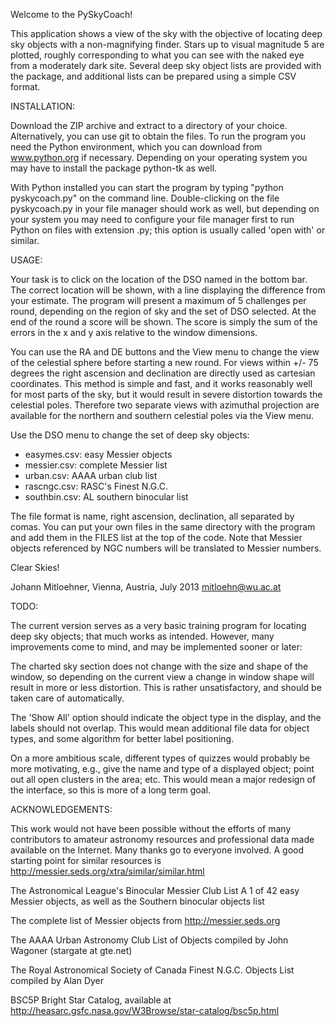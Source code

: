 Welcome to the PySkyCoach!

This application shows a view of the sky with the objective of 
locating deep sky objects with a non-magnifying finder. Stars up to 
visual magnitude 5 are plotted, roughly corresponding to what you can 
see with the naked eye from a moderately dark site. Several deep sky 
object lists are provided with the package, and additional lists can 
be prepared using a simple CSV format.


INSTALLATION:

Download the ZIP archive and extract to a directory of your choice. 
Alternatively, you can use git to obtain the files. To run the 
program you need the Python environment, which you can download from 
www.python.org if necessary. Depending on your operating system you 
may have to install the package python-tk as well.

With Python installed you can start the program by typing "python 
pyskycoach.py" on the command line. Double-clicking on the file 
pyskycoach.py in your file manager should work as well, but depending 
on your system you may need to configure your file manager first to 
run Python on files with extension .py; this option is usually called 
'open with' or similar.


USAGE:

Your task is to click on the location of the DSO named in the bottom 
bar. The correct location will be shown, with a line displaying the 
difference from your estimate. The program will present a maximum of 
5 challenges per round, depending on the region of sky and the set of 
DSO selected. At the end of the round a score will be shown. The 
score is simply the sum of the errors in the x and y axis relative to 
the window dimensions.

You can use the RA and DE buttons and the View menu to change the 
view of the celestial sphere before starting a new round. For views 
within +/- 75 degrees the right ascension and declination are 
directly used as cartesian coordinates. This method is simple and 
fast, and it works reasonably well for most parts of the sky, but it 
would result in severe distortion towards the celestial poles. 
Therefore two separate views with azimuthal projection are available 
for the northern and southern celestial poles via the View menu. 

Use the DSO menu to change the set of deep sky objects: 

- easymes.csv: easy Messier objects
- messier.csv: complete Messier list
- urban.csv:   AAAA urban club list 
- rascngc.csv: RASC's Finest N.G.C.
- southbin.csv: AL southern binocular list

The file format is name, right ascension, declination, all separated 
by comas. You can put your own files in the same directory with the 
program and add them in the FILES list at the top of the code. Note 
that Messier objects referenced by NGC numbers will be translated to 
Messier numbers.

Clear Skies!

Johann Mitloehner, Vienna, Austria, July 2013
mitloehn@wu.ac.at

TODO:

The current version serves as a very basic training program for 
locating deep sky objects; that much works as intended. However, many 
improvements come to mind, and may be implemented sooner or later:

The charted sky section does not change with the size and shape of 
the window, so depending on the current view a change in window shape 
will result in more or less distortion. This is rather 
unsatisfactory, and should be taken care of automatically.

The 'Show All' option should indicate the object type in the display, 
and the labels should not overlap. This would mean additional file 
data for object types, and some algorithm for better label 
positioning.

On a more ambitious scale, different types of quizzes would probably 
be more motivating, e.g., give the name and type of a displayed 
object; point out all open clusters in the area; etc. This would mean 
a major redesign of the interface, so this is more of a long term 
goal.

ACKNOWLEDGEMENTS:

This work would not have been possible without the efforts of many 
contributors to amateur astronomy resources and professional data 
made available on the Internet. Many thanks go to everyone involved. 
A good starting point for similar resources is 
http://messier.seds.org/xtra/similar/similar.html

The Astronomical League's Binocular Messier Club
List A 1 of 42 easy Messier objects,
as well as the Southern binocular objects list

The complete list of Messier objects
from http://messier.seds.org

The AAAA Urban Astronomy Club List of Objects
compiled by John Wagoner (stargate at gte.net)

The Royal Astronomical Society of Canada Finest N.G.C. Objects List 
compiled by Alan Dyer

BSC5P Bright Star Catalog, available at
http://heasarc.gsfc.nasa.gov/W3Browse/star-catalog/bsc5p.html

